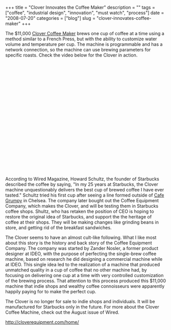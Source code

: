 +++
title = "Clover Innovates the Coffee Maker"
description = ""
tags = ["coffee", "industrial design", "innovation", "must watch", "process"]
date = "2008-07-20"
categories = ["blog"]
slug = "clover-innovates-coffee-maker"
+++



<p>The $11,000 <a href="http://www.cloverequipment.com/home/">Clover Coffee Maker</a> brews one cup of coffee at a time using a method similar to a French Press, but with the ability to customize water volume and temperature per cup. The machine is programmable and has a network connection, so the machine can use brewing parameters for specific roasts. Check the video below for the Clover in action. </p>
<div class="video">
<object width="425" height="344"><param name="movie" value="https://www.youtube.com/v/zAEagZRoXPY&amp;hl=en&amp;fs=1"></param><param name="allowFullScreen" value="true"></param><embed src="https://www.youtube.com/v/zAEagZRoXPY&amp;hl=en&amp;fs=1" type="application/x-shockwave-flash" allowfullscreen="true" width="425" height="344"></embed></object></div>
<p>According to Wired Magazine, Howard Schultz, the founder of Starbucks described the coffee by saying, "In my 25 years at Starbucks, the Clover machine unquestionably delivers the best cup of brewed coffee I have ever tasted." Schultz tried his first cup after seeing a line formed outside of <a href="http://www.cafegrumpy.com/">Cafe Grumpy</a> in Chelsea. The company later bought out the Coffee Equipment Company, which makes the Clover, and will be testing them in Starbucks coffee shops. Shultz, who has retaken the position of CEO is hoping to restore the original idea of Starbucks, and support the the heritage of coffee at their shops. They will be making changes like grinding beans in store, and getting rid of the breakfast sandwiches.</p>
<p>The Clover seems to have an almost cult-like following. What I like most about this story is the history and back story of the Coffee Equipment Company. The company was started by Zander Nosler, a former product designer at IDEO, with the purpose of perfecting the single-brew coffee machine, based on research he did designing a commercial machine while at IDEO. This single idea led to the realization of a machine that produced unmatched quality in a cup of coffee that no other machine had, by focusing on delivering one cup at a time with very controlled customization of the brewing process. That attention to this process produced this $11,000 machine that indie shops and wealthy coffee connoisseurs were apparently happily paying for to make the perfect cup.</p>
<p>The Clover is no longer for sale to indie shops and individuals. It will be manufactured for Starbucks only in the future. For more about the Clover Coffee Machine, check out the August issue of Wired. </p>
    
  <a href="http://cloverequipment.com/home/">http://cloverequipment.com/home/</a>
